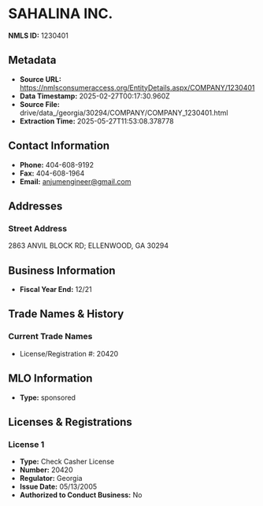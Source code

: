 # SAHALINA INC.

**NMLS ID:** 1230401

## Metadata
- **Source URL:** https://nmlsconsumeraccess.org/EntityDetails.aspx/COMPANY/1230401
- **Data Timestamp:** 2025-02-27T00:17:30.960Z
- **Source File:** drive/data_/georgia/30294/COMPANY/COMPANY_1230401.html
- **Extraction Time:** 2025-05-27T11:53:08.378778

## Contact Information
- **Phone:** 404-608-9192
- **Fax:** 404-608-1964
- **Email:** anjumengineer@gmail.com

## Addresses
### Street Address
2863 ANVIL BLOCK RD; ELLENWOOD, GA 30294

## Business Information
- **Fiscal Year End:** 12/21

## Trade Names & History
### Current Trade Names
- License/Registration #: 20420

## MLO Information
- **Type:** sponsored

## Licenses & Registrations

### License 1
- **Type:** Check Casher License
- **Number:** 20420
- **Regulator:** Georgia
- **Issue Date:** 05/13/2005
- **Authorized to Conduct Business:** No
